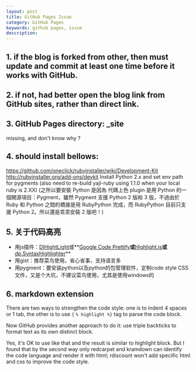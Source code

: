 ```yaml
---
layout: post
title: GitHub Pages Issue
category: GitHub Pages
keywords: github pages, issue
description: 
---
```


## 1. if the blog is forked from other, then must update and commit at least one time before it works with GitHub.

## 2. if not, had better open the blog link from GitHub sites, rather than direct link.

## 3. GitHub Pages directory: _site

missing, and don't know why ?

## 4. should install bellows:

<!--more-->

https://github.com/oneclick/rubyinstaller/wiki/Development-Kit
http://rubyinstaller.org/add-ons/devkit
Install Python 2.x and set env path for pygments
(also need to re-build yajl-ruby using 1.1.0 when your local ruby is 2.XX)
(之所以要安裝 Python 是因為 代碼上色 plugin 是用 Python 的一個開源項目：Pygment，雖然 Pygment 支援 Python 2 版和 3 版，不過由於 Ruby 和 Python 之間的橋接是用 RubyPython 完成，而 RubyPython 目前只支援 Python 2。所以還是乖乖安裝 2 版吧！)

## 5. 关于代码高亮

- 用js插件：[DlHightLight][1]或**[Google Code Prettify][2]**或<u>**[Highlight.js][3]**</u>或**[dp.SyntaxHighlighter][4]**
- 用gist：推荐菜鸟使用，省心省事，支持语言多
- 用pygment：要安装python以及python的包管理软件，定制code style CSS文件，又是个大坑，不建议菜鸟使用，尤其是使用windows的

[1]: http://mihai.bazon.net/projects/javascript-syntax-highlighting-engine
[2]: https://code.google.com/p/google-code-prettify/
[3]: https://github.com/isagalaev/highlight.js
[4]: http://alexgorbatchev.com/SyntaxHighlighter/


## 6. markdown extension

There are two ways to strengthen the code style: one is to indent 4 spaces or 1 tab, the other is to use `{` `% highlight %}` tag to parse the code block.

Now GitHub provides another approach to do it: use triple backticks to format text as its own distinct block.

Yes, it's OK to use like that and the result is similar to highlight block. But I found that by the second way only redcarpet and kramdown can identify the code language and render it with html; rdiscount won't add specific html and css to improve the code style.

